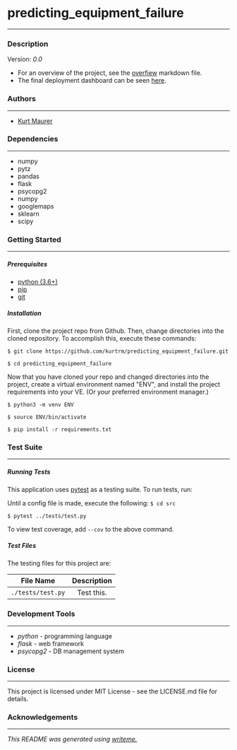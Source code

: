 # predicting_equipment_failure
---
### Description
Version: *0.0*

* For an overview of the project, see the [overfiew](https://github.com/kurtrm/predicting_equipment_failure/blob/master/overview.md) markdown file.
* The final deployment dashboard can be seen [here](transformers.kurtrm.com).

### Authors
---
* [Kurt Maurer](kurtrm.com)

### Dependencies
---
* numpy
* pytz
* pandas
* flask
* psycopg2
* numpy
* googlemaps
* sklearn
* scipy

### Getting Started
---
##### *Prerequisites*
* [python (3.6+)](https://www.python.org/downloads/)
* [pip](https://pip.pypa.io/en/stable/)
* [git](https://git-scm.com/)

##### *Installation*
First, clone the project repo from Github. Then, change directories into the cloned repository. To accomplish this, execute these commands:

`$ git clone https://github.com/kurtrm/predicting_equipment_failure.git`

`$ cd predicting_equipment_failure`

Now that you have cloned your repo and changed directories into the project, create a virtual environment named "ENV", and install the project requirements into your VE.
(Or your preferred environment manager.)

`$ python3 -m venv ENV`

`$ source ENV/bin/activate`

`$ pip install -r requirements.txt`

### Test Suite
---
##### *Running Tests*
This application uses [pytest](https://docs.pytest.org/en/latest/) as a testing suite. To run tests, run:

Until a config file is made, execute the following:
``$ cd src``

``$ pytest ../tests/test.py``

To view test coverage, add ``--cov`` to the above command.

##### *Test Files*
The testing files for this project are:

| File Name | Description |
|:---:|:---:|
| `./tests/test.py` | Test this. |

### Development Tools
---
* *python* - programming language
* *flask* - web framework
* *psycopg2* - DB management system

### License
---
This project is licensed under MIT License - see the LICENSE.md file for details.
### Acknowledgements
---

*This README was generated using [writeme.](https://github.com/chelseadole/write-me)*
